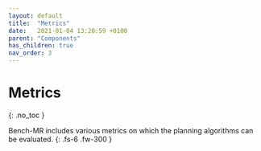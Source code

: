 ```yaml
---
layout: default
title:  "Metrics"
date:   2021-01-04 13:20:59 +0100
parent: "Components"
has_children: true
nav_order: 3
---
```


# Metrics
{: .no_toc }

Bench-MR includes various metrics on which the planning algorithms can be evaluated.
{: .fs-6 .fw-300 }
